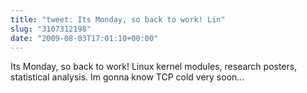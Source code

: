 ```yaml
---
title: "tweet: Its Monday, so back to work! Lin"
slug: "3107312198"
date: "2009-08-03T17:01:10+00:00"
---
```

Its Monday, so back to work! Linux kernel modules, research posters, statistical analysis. Im gonna know TCP cold very soon...